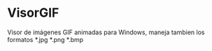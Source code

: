 # VisorGIF
Visor de imágenes GIF animadas para Windows, maneja tambien los formatos *.jpg *.png *.bmp
